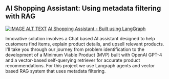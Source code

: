 ## AI Shopping Assistant: Using metadata filtering with RAG



[![IMAGE ALT TEXT](http://img.youtube.com/vi/Z_3a0QV6mmQ/0.jpg)](http://www.youtube.com/watch?v=Z_3a0QV6mmQ "AI Shopping Assistant - Built using LangGraph")
[AI Shopping Assistant - Built using LangGraph](https://youtu.be/Z_3a0QV6mmQ)

 
Innovative solution involves a Chat based AI assistant designed to help customers find items, explain product details, and upsell relevant products. I'll take you through our journey from problem identification to the development of a Minimum Viable Product (MVP) built with OpenAI GPT-4 and a vector-based self-querying retriever for accurate product recommendations. For this project we use Langraph agents and vector based RAG system that uses metadata filtering. 

